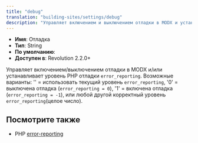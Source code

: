 ```yaml
---
title: "debug"
translation: "building-sites/settings/debug"
description: "Управляет включением и выключением отладки в MODX и устанавливает уровень PHP отладки error_reporting"
---
```


-   **Имя**: Отладка   
-   **Тип**: String  
-   **По умолчанию**:   
-   **Доступен в**: Revolution 2.2.0+

Управляет включением/выключением отладки в MODX и/или устанавливает уровень PHP отладки `error_reporting`.
Возможные варианты: \'\' = использовать текущий уровень `error_reporting`, \'0\' = выключена отладка (`error_reporting = 0`), \'1\' = включена отладка (`error_reporting = -1`), или любой другой корректный уровень `error_reporting`(целое число). 

## Посмотрите также

-   PHP [error-reporting](https://www.php.net/manual/ru/function.error-reporting.php) 